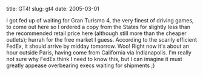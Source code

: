 title: GT4!
slug: gt4
date: 2005-03-01


I got fed up of waiting for Gran Turismo 4, the very finest of driving games, to come out here so I ordered a copy from the States for slightly less than the recommended retail price here (although still more than the cheaper outlets); hurrah for the free market I guess. According to the scarily efficient FedEx, it should arrive by midday tomorrow. Woo!
Right now it's about an hour outside Paris, having come from California via Indianapolis. I'm really not sure why FedEx think I need to know this, but I can imagine it must greatly appease overbearing execs waiting for shipments ;)

